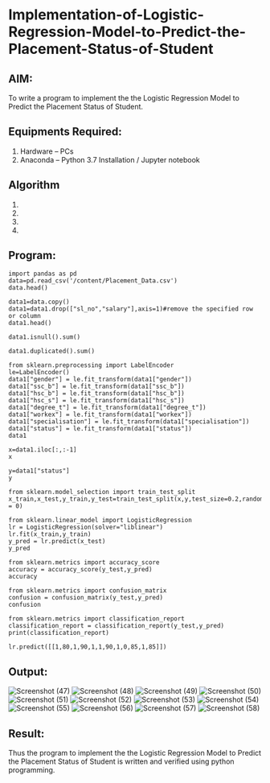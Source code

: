 # Implementation-of-Logistic-Regression-Model-to-Predict-the-Placement-Status-of-Student

## AIM:
To write a program to implement the the Logistic Regression Model to Predict the Placement Status of Student.

## Equipments Required:
1. Hardware – PCs
2. Anaconda – Python 3.7 Installation / Jupyter notebook

## Algorithm
1. 
2. 
3. 
4. 

## Program:
```
import pandas as pd
data=pd.read_csv('/content/Placement_Data.csv')
data.head()

data1=data.copy()
data1=data1.drop(["sl_no","salary"],axis=1)#remove the specified row or column
data1.head()

data1.isnull().sum()

data1.duplicated().sum()

from sklearn.preprocessing import LabelEncoder
le=LabelEncoder()
data1["gender"] = le.fit_transform(data1["gender"])
data1["ssc_b"] = le.fit_transform(data1["ssc_b"])
data1["hsc_b"] = le.fit_transform(data1["hsc_b"])
data1["hsc_s"] = le.fit_transform(data1["hsc_s"])
data1["degree_t"] = le.fit_transform(data1["degree_t"])
data1["workex"] = le.fit_transform(data1["workex"])
data1["specialisation"] = le.fit_transform(data1["specialisation"])
data1["status"] = le.fit_transform(data1["status"])
data1

x=data1.iloc[:,:-1]
x

y=data1["status"]
y

from sklearn.model_selection import train_test_split
x_train,x_test,y_train,y_test=train_test_split(x,y,test_size=0.2,random_state = 0)

from sklearn.linear_model import LogisticRegression
lr = LogisticRegression(solver="liblinear")
lr.fit(x_train,y_train)
y_pred = lr.predict(x_test)
y_pred

from sklearn.metrics import accuracy_score
accuracy = accuracy_score(y_test,y_pred)
accuracy

from sklearn.metrics import confusion_matrix
confusion = confusion_matrix(y_test,y_pred)
confusion

from sklearn.metrics import classification_report
classification_report = classification_report(y_test,y_pred)
print(classification_report)

lr.predict([[1,80,1,90,1,1,90,1,0,85,1,85]])

```

## Output:
![Screenshot (47)](https://github.com/MaheshMuthuL/Implementation-of-Logistic-Regression-Model-to-Predict-the-Placement-Status-of-Student/assets/135570619/db957f74-baeb-4d5b-af90-6fb6cffbcc2e)
![Screenshot (48)](https://github.com/MaheshMuthuL/Implementation-of-Logistic-Regression-Model-to-Predict-the-Placement-Status-of-Student/assets/135570619/d0e8e5ba-b389-4a6d-aca7-0d8921c68f0e)
![Screenshot (49)](https://github.com/MaheshMuthuL/Implementation-of-Logistic-Regression-Model-to-Predict-the-Placement-Status-of-Student/assets/135570619/f9ee445f-723f-4bcb-af64-4c6650794984)
![Screenshot (50)](https://github.com/MaheshMuthuL/Implementation-of-Logistic-Regression-Model-to-Predict-the-Placement-Status-of-Student/assets/135570619/87fac85d-e25d-4e1c-ae8b-decfc06152e1)
![Screenshot (51)](https://github.com/MaheshMuthuL/Implementation-of-Logistic-Regression-Model-to-Predict-the-Placement-Status-of-Student/assets/135570619/c222bd91-15f3-4c2f-808c-d0bf5c570b26)
![Screenshot (52)](https://github.com/MaheshMuthuL/Implementation-of-Logistic-Regression-Model-to-Predict-the-Placement-Status-of-Student/assets/135570619/db107eaa-5c7d-4ad2-a482-810dbb3b8a51)
![Screenshot (53)](https://github.com/MaheshMuthuL/Implementation-of-Logistic-Regression-Model-to-Predict-the-Placement-Status-of-Student/assets/135570619/6e23680a-570b-410b-b5bf-eb00cd489689)
![Screenshot (54)](https://github.com/MaheshMuthuL/Implementation-of-Logistic-Regression-Model-to-Predict-the-Placement-Status-of-Student/assets/135570619/f6d4f7b6-81a7-41d5-a1c9-4cbc08cb17fa)
![Screenshot (55)](https://github.com/MaheshMuthuL/Implementation-of-Logistic-Regression-Model-to-Predict-the-Placement-Status-of-Student/assets/135570619/b2748076-f9fa-4aa9-9d7b-b8d175cc3d10)
![Screenshot (56)](https://github.com/MaheshMuthuL/Implementation-of-Logistic-Regression-Model-to-Predict-the-Placement-Status-of-Student/assets/135570619/4cfde0fa-6aae-4184-bb3f-d057535f10b2)
![Screenshot (57)](https://github.com/MaheshMuthuL/Implementation-of-Logistic-Regression-Model-to-Predict-the-Placement-Status-of-Student/assets/135570619/34c167a6-c0e3-4ca5-b327-90d703c82914)
![Screenshot (58)](https://github.com/MaheshMuthuL/Implementation-of-Logistic-Regression-Model-to-Predict-the-Placement-Status-of-Student/assets/135570619/24d607e0-5123-4808-9253-58a1d8b5d80f)



## Result:
Thus the program to implement the the Logistic Regression Model to Predict the Placement Status of Student is written and verified using python programming.
